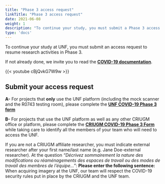 ```yaml
---
title: "Phase 3 access request"
linkTitle: "Phase 3 access request"
date: 2021-06-08
weight: 1
description: "To continue your study, you must submit a Phase 3 access request"
type: 'docs'
---
```

To continue your study at UNF, you must submit an access request to resume research activities in Phase 3.

If not already done, we invite you to read the __[COVID-19 documentation](https://unf-montreal.ca/en/documents/covid)__.

{{< youtube cBjQvkG7W9w >}}


## Submit your access request

**A-** For projects that **only** use the UNF platform (including the mock scanner and the R0743 testing room), please complete the __[UNF COVID-19 Phase 3 form](https://limesurvey.unf-montreal.ca/index.php/714835?newtest=Y&lang=fr)__

**B-** For projects that use the UNF platform as well as any other CRIUGM office or platform, please complete the __[CRIUGM COVID-19 Phase 3 Form](https://limesurvey.criugm.qc.ca/index.php/917526?newtest=Y&lang=fr)__ while taking care to identify all the members of your team who will need to access the UNF.

If you are not a CRIUGM affiliate researcher, you must indicate external researcher after your first name/last name (e.g. Jane Doe-external researcher).
At the question _“Décrivez sommairement la nature des modifications ou réaménagements des espaces de travail ou des modes de travail des membres de l’équipe…”_: **Please enter the following sentence:** When acquiring imagery at the UNF, our team will respect the COVID-19 security rules put in place by the CRIUGM and the UNF team.
